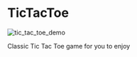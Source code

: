 # TicTacToe

![tic_tac_toe_demo](https://user-images.githubusercontent.com/94905062/166449340-ed414c64-eb9a-4a0e-ac72-9aa95d1e5ec7.gif)

Classic Tic Tac Toe game for you to enjoy
